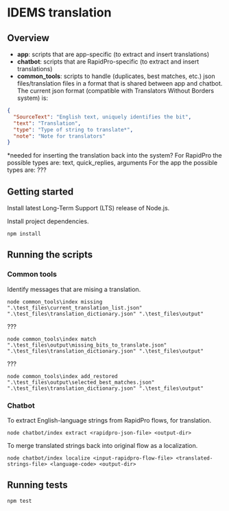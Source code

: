 # IDEMS translation

## Overview

- **app**: scripts that are app-specific (to extract and insert translations)
- **chatbot**: scripts that are RapidPro-specific (to extract and insert translations)
- **common_tools**: scripts to handle (duplicates, best matches, etc.) json files/translation files in a format that is shared between app and chatbot. The current json format (compatible with Translators Without Borders system) is:
```json
{
  "SourceText": "English text, uniquely identifies the bit",
  "text": "Translation",
  "type": "Type of string to translate*",
  "note": "Note for translators"
}
```

*needed for inserting the translation back into the system?
For RapidPro the possible types are: text, quick_replies, arguments
For the app the possible types are: ???

## Getting started

Install latest Long-Term Support (LTS) release of Node.js.

Install project dependencies.
```
npm install
```

## Running the scripts

### Common tools

Identify messages that are mising a translation.
```
node common_tools\index missing ".\test_files\current_translation_list.json" ".\test_files\translation_dictionary.json" ".\test_files\output"
```

???
```
node common_tools\index match ".\test_files\output\missing_bits_to_translate.json" ".\test_files\translation_dictionary.json" ".\test_files\output"
```

???
```
node common_tools\index add_restored ".\test_files\output\selected_best_matches.json" ".\test_files\translation_dictionary.json" ".\test_files\output"
```

### Chatbot

To extract English-language strings from RapidPro flows, for translation.
```
node chatbot/index extract <rapidpro-json-file> <output-dir>
```

To merge translated strings back into original flow as a localization.
```
node chatbot/index localize <input-rapidpro-flow-file> <translated-strings-file> <language-code> <output-dir>
```

## Running tests

```
npm test
```
